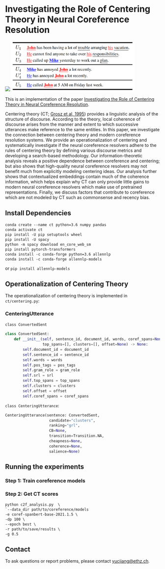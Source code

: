# Investigating the Role of Centering Theory in Neural Coreference Resolution
<p float="middle">
  <img src="/CT_vs_Coref.png" width="400" />
  <img src="/image/ct_example.png" width="400" />
</p>


This is an implementation of the paper 
[Investigating the Role of Centering Theory in Neural Coreference Resolution](https://www.overleaf.com/project/5fd265b15622577f9fc605b8).

Centering theory (CT; [Grosz et al, 1995](https://aclanthology.org/J95-2003.pdf)) 
provides a linguistic analysis of the structure of discourse. 
According to the theory, local coherence of discourse arises from 
the manner and extent to which successive utterances make reference to the same entities. 
In this paper, we investigate the connection between centering theory and modern coreference 
resolution systems. 
We provide an operationalization of centering and systematically investigate 
if the neural coreference resolvers adhere to the rules of centering theory by defining various 
discourse metrics and developing a search-based methodology. 
Our information-theoretic analysis 
reveals a positive dependence between coreference and centering; but also shows that high-quality 
neural coreference resolvers may not benefit much from explicitly modeling centering ideas. 
Our analysis further shows that contextualized embeddings contain much of the coherence information, 
which helps explain why CT can only provide little gains to modern neural coreference resolvers 
which make use of pretrained representations.
Finally, we discuss factors that contribute to coreference which are not modeled by CT such as 
commonsense and recency bias. 



## Install Dependencies
```
conda create --name ct python=3.6 numpy pandas
conda activate ct
pip install -U pip setuptools wheel
pip install -U spacy
python -m spacy download en_core_web_sm
pip install pytorch-transformers
conda install -c conda-forge python=3.6 allennlp
conda install -c conda-forge allennlp-models
```
or `pip install allennlp-models`

## Operationalization of Centering Theory
The operationalization of centering theory is implemented in  `ct/centering.py`:

### CenteringUtterance
`class ConvertedSent`
```python
class ConvertedSent:
    def __init__(self, sentence_id, document_id, words, coref_spans=None, pos_tags=None, gram_role=None, srl=None,
                 top_spans=[], clusters=[], offset=None) -> None:
        self.document_id = document_id
        self.sentence_id = sentence_id
        self.words = words
        self.pos_tags = pos_tags
        self.gram_role = gram_role
        self.srl = srl
        self.top_spans = top_spans
        self.clusters = clusters
        self.offset = offset
        self.coref_spans = coref_spans
```

`class CenteringUtterance`:
```python
CenteringUtterance(sentence: ConvertedSent, 
                    candidate="clusters", 
                    ranking="grl",
                    CB=None, 
                    transition=Transition.NA, 
                    cheapness=None, 
                    coherence=None, 
                    salience=None)
```

## Running the experiments
### Step 1: Train coreference models

### Step 2: Get CT scores
```ON
python c2f_analysis.py  \
`--data_dir path/to/coreference/models
-e coref-spanbert-base-2021.1.5 \
-dp 100 \
--epoch best \
-r path/to/save/results \
-g 0.5
```

## Contact

[comment]: <> (### Citation)

[comment]: <> (**If this code or the paper were usefull to you, consider citing it:**)

[comment]: <> (```bibtex)

[comment]: <> (@article{jiang-etal-2022-investigating,)

[comment]: <> (      title="Investigating the Role of Centering Theory in Neural Coreference Resolution", )

[comment]: <> (      author="Yuchen Eleanor Jiang and Tianyu Liu and Ryan Cotterell and Mrinmaya Sachan",)

[comment]: <> (      booktitle = "Arxiv",)

[comment]: <> (      month = jul,)

[comment]: <> (      year = "2022",)

[comment]: <> (      address = "Seattle, United States",)

[comment]: <> (      publisher = "Association for Computational Linguistics",)

[comment]: <> (      url = "https://aclanthology.org/2022.naacl-main.111",)

[comment]: <> (      pages = "1550--1565",)

[comment]: <> (})

[comment]: <> (```)

To ask questions or report problems, please contact yucjiang@ethz.ch.

